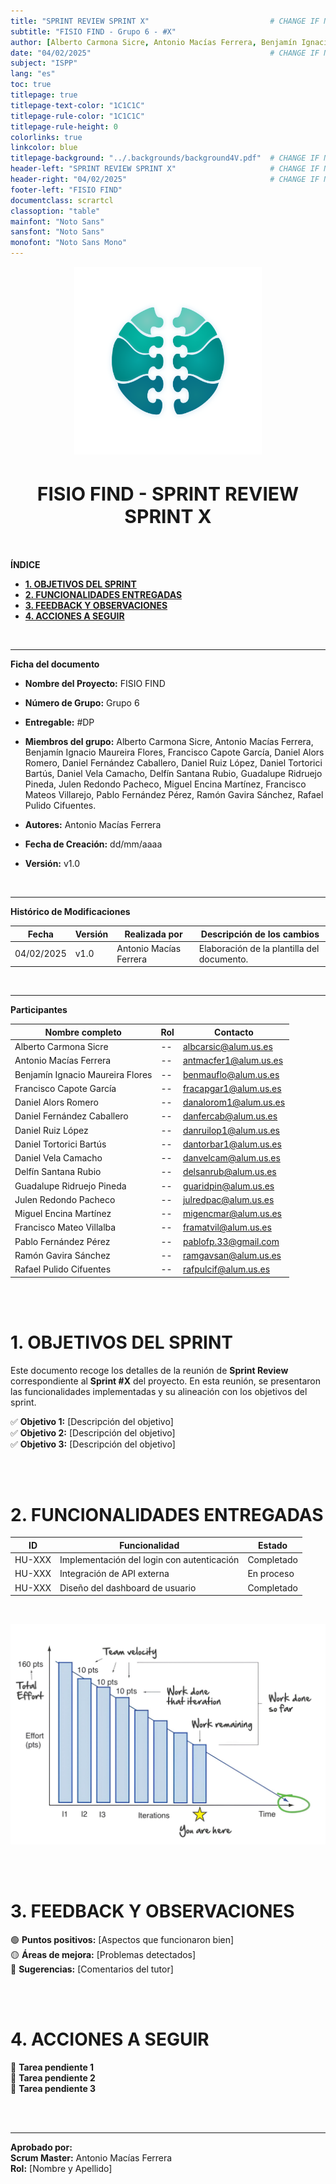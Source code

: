 ```yaml
---
title: "SPRINT REVIEW SPRINT X"                           # CHANGE IF NEEDED
subtitle: "FISIO FIND - Grupo 6 - #X"
author: [Alberto Carmona Sicre, Antonio Macías Ferrera, Benjamín Ignacio Maureira Flores, Francisco Capote García, Daniel Alors Romero, Daniel Fernández Caballero, Daniel Ruiz López, Daniel Tortorici Bartús, Daniel Vela Camacho, Delfín Santana Rubio, Guadalupe Ridruejo Pineda, Julen Redondo Pacheco, Miguel Encina Martínez, Francisco Mateos Villarejo, Pablo Fernández Pérez, Ramón Gavira Sánchez, Rafael Pulido Cifuentes]
date: "04/02/2025"                                        # CHANGE IF NEEDED
subject: "ISPP"
lang: "es"
toc: true
titlepage: true
titlepage-text-color: "1C1C1C"
titlepage-rule-color: "1C1C1C"
titlepage-rule-height: 0
colorlinks: true
linkcolor: blue
titlepage-background: "../.backgrounds/background4V.pdf"  # CHANGE IF NEEDED
header-left: "SPRINT REVIEW SPRINT X"                     # CHANGE IF NEEDED
header-right: "04/02/2025"                                # CHANGE IF NEEDED
footer-left: "FISIO FIND"
documentclass: scrartcl
classoption: "table"
mainfont: "Noto Sans"
sansfont: "Noto Sans"
monofont: "Noto Sans Mono"
---
```


<!-- COMMENT THIS WHEN EXPORTING TO PDF -->
<p align="center">
  <img src="../.img/Logo_FisioFind_Verde_sin_fondo.PNG" alt="Logo FisioFind" width="300" />
</p>

<h1 align="center" style="font-size: 30px; font-weight: bold;">
  FISIO FIND  -  SPRINT REVIEW SPRINT X
</h1>

<br>


**ÍNDICE**
- [**1. OBJETIVOS DEL SPRINT**](#1-objetivos-del-sprint)
- [**2. FUNCIONALIDADES ENTREGADAS**](#2-funcionalidades-entregadas)
- [**3. FEEDBACK Y OBSERVACIONES**](#3-feedback-y-observaciones)
- [**4. ACCIONES A SEGUIR**](#4-acciones-a-seguir)
<!-- COMMENT WHEN EXPORTING TO PDF -->

<br>


---

**Ficha del documento**

- **Nombre del Proyecto:** FISIO FIND

- **Número de Grupo:** Grupo 6

- **Entregable:** #DP

- **Miembros del grupo:** Alberto Carmona Sicre, Antonio Macías Ferrera, Benjamín Ignacio Maureira Flores, Francisco Capote García, Daniel Alors Romero, Daniel Fernández Caballero, Daniel Ruiz López, Daniel Tortorici Bartús, Daniel Vela Camacho, Delfín Santana Rubio, Guadalupe Ridruejo Pineda, Julen Redondo Pacheco, Miguel Encina Martínez, Francisco Mateos Villarejo, Pablo Fernández Pérez, Ramón Gavira Sánchez, Rafael Pulido Cifuentes.

- **Autores:** Antonio Macías Ferrera

- **Fecha de Creación:** dd/mm/aaaa  

- **Versión:** v1.0

<br>


---

**Histórico de Modificaciones**

| Fecha      | Versión | Realizada por                    | Descripción de los cambios |
|------------|---------|----------------------------------|----------------------------|
| 04/02/2025 | v1.0    | Antonio Macías Ferrera           | Elaboración de la plantilla del documento. |

<br>


---

 **Participantes**

| Nombre completo | Rol | Contacto |
|----------------|-----|----------|
| Alberto Carmona Sicre | -- | albcarsic@alum.us.es |
| Antonio Macías Ferrera | -- | antmacfer1@alum.us.es |
| Benjamín Ignacio Maureira Flores | -- | benmauflo@alum.us.es |
| Francisco Capote García | -- | fracapgar1@alum.us.es |
| Daniel Alors Romero | -- | danalorom1@alum.us.es |
| Daniel Fernández Caballero | -- | danfercab@alum.us.es |
| Daniel Ruiz López | -- | danruilop1@alum.us.es |
| Daniel Tortorici Bartús | -- | dantorbar1@alum.us.es |
| Daniel Vela Camacho | -- | danvelcam@alum.us.es |
| Delfín Santana Rubio | -- | delsanrub@alum.us.es |
| Guadalupe Ridruejo Pineda | -- | guaridpin@alum.us.es |
| Julen Redondo Pacheco | -- | julredpac@alum.us.es |
| Miguel Encina Martínez | -- | migencmar@alum.us.es |
| Francisco Mateo Villalba | -- | framatvil@alum.us.es |
| Pablo Fernández Pérez | -- | pablofp.33@gmail.com |
| Ramón Gavira Sánchez | -- | ramgavsan@alum.us.es |
| Rafael Pulido Cifuentes | -- | rafpulcif@alum.us.es |

<br>

<!-- \newpage -->

<br>


# **1. OBJETIVOS DEL SPRINT**
Este documento recoge los detalles de la reunión de **Sprint Review** correspondiente al **Sprint #X** del proyecto. En esta reunión, se presentaron las funcionalidades implementadas y su alineación con los objetivos del sprint.

✅ **Objetivo 1:** [Descripción del objetivo]  
✅ **Objetivo 2:** [Descripción del objetivo]  
✅ **Objetivo 3:** [Descripción del objetivo]  

<br>

<br>


# **2. FUNCIONALIDADES ENTREGADAS**

| ID | Funcionalidad | Estado |
|----|--------------|--------|
| HU-XXX | Implementación del login con autenticación | Completado |
| HU-XXX | Integración de API externa | En proceso |
| HU-XXX | Diseño del dashboard de usuario | Completado |

<br>

![Gráfica Burndown del Sprint X](../.img/burndown_chart_example.png)

<br>

<br>


# **3. FEEDBACK Y OBSERVACIONES**
🟢 **Puntos positivos:** [Aspectos que funcionaron bien]  
🟡 **Áreas de mejora:** [Problemas detectados]  
🔵 **Sugerencias:** [Comentarios del tutor]  

<br>

<br>


# **4. ACCIONES A SEGUIR**

🔴 **Tarea pendiente 1**  
🔴 **Tarea pendiente 2**  
🔴 **Tarea pendiente 3**  

<br>

<br>


---

**Aprobado por:**  
**Scrum Master:** Antonio Macías Ferrera  
**Rol:** [Nombre y Apellido]
